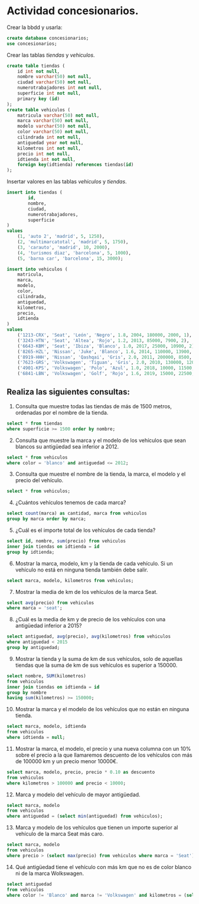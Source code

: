 # Actividad concesionarios.

Crear la bbdd y usarla:

```sql
create database concesionarios;
use concesionarios;
```

Crear las tablas *tiendas* y *vehiculos*.

```sql
create table tiendas (
    id int not null,
    nombre varchar(50) not null,
    ciudad varchar(50) not null,
    numerotrabajadores int not null,
    superficie int not null,
    primary key (id)
);
create table vehiculos (
    matricula varchar(50) not null,
    marca varchar(50) not null,
    modelo varchar(50) not null,
    color varchar(50) not null,
    cilindrada int not null,
    antiguedad year not null,
    kilometros int not null,
    precio int not null,
    idtienda int not null,
    foreign key(idtienda) references tiendas(id)
);
```

Insertar valores en las tablas *vehiculos* y *tiendas*.

```sql
insert into tiendas (
        id,
        nombre,
        ciudad,
        numerotrabajadores,
        superficie
)
values 
    (1, 'auto 2', 'madrid', 5, 1250),
    (2, 'multimarcatotal', 'madrid', 5, 1750),
    (3, 'carauto', 'madrid', 10, 2000),
    (4, 'turismos diaz', 'barcelona', 5, 1000),
    (5, 'barna car', 'barcelona', 15, 3000);

insert into vehiculos (
    matricula,
    marca,
    modelo,
    color,
    cilindrada,
    antiguedad,
    kilometros,
    precio,
    idtienda
)
values 
    ('1213-CRX', 'Seat', 'León', 'Negro', 1.8, 2004, 180000, 2000, 1),
    ('3243-HTN', 'Seat', 'Altea', 'Rojo', 1.2, 2013, 85000, 7900, 2),
    ('6643-KBM', 'Seat', 'Ibiza', 'Blanco', 1.0, 2017, 25000, 10900, 2),
    ('8265-HZL', 'Nissan', 'Juke', 'Blanco', 1.6, 2014, 110000, 13900, 3),
    ('8919-HHH', 'Nissan', 'Qashqai', 'Gris', 2.0, 2011, 200000, 8500, 4),
    ('7623-GRS', 'Volkswagen', 'Tiguan', 'Gris', 2.0, 2010, 130000, 12000, 1),
    ('4901-KPS', 'Volkswagen', 'Polo', 'Azul', 1.0, 2018, 10000, 11500, 2),
    ('6841-LBN', 'Volkswagen', 'Golf', 'Rojo', 1.6, 2019, 15000, 22500, 5);
```

## Realiza las siguientes consultas:

1. Consulta que muestre todas las tiendas de más de 1500 metros, ordenadas por el nombre de la tienda.

```sql
select * from tiendas
where superficie >= 1500 order by nombre;
```

2. Consulta que muestre la marca y el modelo de los vehículos que sean blancos su antigüedad sea inferior a 2012.

```sql
select * from vehiculos
where color = 'blanco' and antiguedad <= 2012;
```

3. Consulta que muestre el nombre de la tienda, la marca, el modelo y el precio del vehículo.

```sql
select * from vehiculos;
```

4. ¿Cuántos vehículos tenemos de cada marca?

```sql
select count(marca) as cantidad, marca from vehiculos
group by marca order by marca;
```

5. ¿Cuál es el importe total de los vehículos de cada tienda?

```sql
select id, nombre, sum(precio) from vehiculos
inner join tiendas on idtienda = id
group by idtienda;
```

6. Mostrar la marca, modelo, km y la tienda de cada vehículo. Si un vehículo no está en ninguna tienda también debe salir.

```sql
select marca, modelo, kilometros from vehiculos;
```

7. Mostrar la media de km de los vehículos de la marca Seat.

```sql
select avg(precio) from vehiculos
where marca = 'seat';
```

8. ¿Cuál es la media de km y de precio de los vehículos con una antigüedad inferior a 2015?

```sql
select antiguedad, avg(precio), avg(kilometros) from vehiculos
where antiguedad < 2015
group by antiguedad;
```

9. Mostrar la tienda y la suma de km de sus vehículos, solo de aquellas tiendas que la suma de km de sus vehículos es superior a 150000.

```sql
select nombre, SUM(kilometros)
from vehiculos
inner join tiendas on idtienda = id
group by nombre
having sum(kilometros) >= 150000;
```

10. Mostrar la marca y el modelo de los vehículos que no están en ninguna tienda.

```sql
select marca, modelo, idtienda
from vehiculos
where idtienda = null;
```

11. Mostrar la marca, el modelo, el precio y una nueva columna con un 10% sobre el precio a la que llamaremos descuento de los vehículos con más de 100000 km y un precio menor 10000€.

```sql
select marca, modelo, precio, precio * 0.10 as descuento
from vehiculos
where kilometros > 100000 and precio < 10000;
```

12. Marca y modelo del vehículo de mayor antigüedad.

```sql
select marca, modelo
from vehiculos
where antiguedad = (select min(antiguedad) from vehiculos);
```

13. Marca y modelo de los vehículos que tienen un importe superior al vehículo de la marca Seat más caro.

```sql
select marca, modelo
from vehiculos
where precio > (select max(precio) from vehiculos where marca = 'Seat');
```

14. Qué antigüedad tiene el vehículo con más km que no es de color blanco ni de la marca Wolkswagen.

```sql
select antiguedad
from vehiculos
where color != 'Blanco' and marca != 'Volkswagen' and kilometros = (select max(kilometros) from vehiculos where color != 'Blanco' and marca != 'Volkswagen');
```
